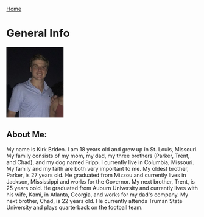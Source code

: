 [Home](README.md)
# General Info
![Me](SIX_8AD988DF-DC25-45D1-B154-95C300ACBE67-2.jpg)
## About Me:
My name is Kirk Briden. I am 18 years old and grew up in St. Louis, Missouri. My family consists of my mom, my dad, my three brothers (Parker, Trent, and Chad), and my dog named Fripp. I currently live in Columbia, Missouri. My family and my faith are both very important to me. My oldest brother, Parker, is 27 years old. He graduated from Mizzou and currently lives in Jackson, Mississippi and works for the Governor. My next brother, Trent, is 25 years oold. He graduated from Auburn University and currently lives with his wife, Kami, in Atlanta, Georgia, and works for my dad's company. My next brother, Chad, is 22 years old. He currently attends Truman State University and plays quarterback on the football team.

